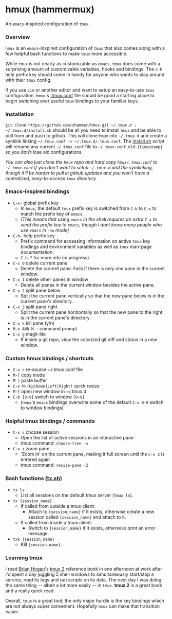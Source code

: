 # hmux (hammermux)
An ```emacs```-inspired configuration of ```tmux```.

### Overview
```hmux``` is an ```emacs```-inspired configuration of ```tmux``` that also comes along with a few helpful bash functions to make ```tmux``` more accessible.

While ```tmux``` is not nearly as customizable as ```emacs```, ```tmux``` does come with a surprising amount of customizable variables, hooks and bindings. The ```C-h``` help prefix key should come in handy for anyone who wants to play around with their ```tmux``` config.

If you use ```vim``` or another editor and want to setup an easy-to-use ```tmux``` configuration, ```hmux```'s [.tmux.conf](.tmux.conf) file should be good a starting place to begin switching over useful ```tmux``` bindings to your familiar keys.

### Installation
```git clone https://github.com/zhammer/hmux.git ~/.tmux.d ; ~/.tmux.d/install.sh``` should be all you need to install ```hmux``` and be able to pull from and push to github. This will clone ```hmux``` into ```~/.tmux.d``` and create a symlink linking ```~/.tmux.conf -> ~/.tmux.d/.tmux.conf```. The [install.sh](install.sh) script will rename any current ```~/.tmux.conf``` file to ```~/.tmux.conf.old.{timestamp}``` so you don't lose old configurations.

*You can also just clone the ```hmux``` repo and hard copy ```hmux/.tmux.conf``` to ```~/.tmux.conf``` if you don't want to setup ```~/.tmux.d``` and the symlinking, though it'll be harder to pull in github updates and you won't have a centralized, easy-to-access ```tmux``` directory.*

### Emacs-inspired bindings
* ```C-x-``` global prefix key
    * In ```hmux```, the default ```tmux``` prefix key is switched from ```C-b``` to ```C-x``` to match the prefix key of ```emacs```.
    * *(This means that using ```emacs``` in the shell requires an extra ```C-x``` to send the prefix key to ```emacs```, though I dont know many people who use ```emacs``` in ```-nw``` mode)*
* ```C-h-``` help prefix key
    * Prefix command for accessing information on active ```tmux``` key bindings and environment variables as well as ```tmux``` man-page documentation.
    * ```C-h-?``` for more info (in progress)
* ```C-x 0``` delete current pane
    * Delete the current pane. Fails if there is only one pane in the current window.
* ```C-x 1``` delete other panes in window
    * Delete all panes in the current window besides the active pane.
* ```C-x 2``` split pane below
    * Split the current pane vertically so that the new pane below is in the current pane's directory.
* ```C-x 3``` split pane right
    * Split the current pane horizontally so that the new pane to the right is in the current pane's directory.
* ```C-x k``` kill pane (y/n)
* ```M-x AND M-:``` command prompt
* ```C-x g``` magit-lite
    * If inside a git repo, view the colorized git diff and status in a new window.

### Custom hmux bindings / shortcuts
* ```C-x r``` re-source ~/.tmux.conf file
* ```M-[``` copy mode
* ```M-]``` paste buffer
* ```C-x M-(Up|Down|Left|Right)``` quick resize
* ```M-t``` open new window in ~/.tmux.d
* ```C-b [0-9]``` switch to window ```[0-9]```
    * (```hmux```'s ```emacs``` bindings overwrite some of the default ```C-x 0-9``` switch to window bindings)

### Helpful tmux bindings / commands
* ```C-x s``` choose session
    * Open the list of active sessions in an interactive pane
    * tmux command: ```choose-tree -s```
* ```C-x z``` zoom pane
    * 'Zoom in' on the current pane, making it full screen until the ```C-x z``` is entered again
    * tmux command: ```resize-pane -Z```

### Bash functions ([tx.sh](tx.sh))
* ```tx ls```
    * List all sessions on the default tmux server (```tmux ls```).
* ```tx {session_name}```
    * If called from outside a tmux client:
         * Attach to ```{session_name}``` if it exists, otherwise create a new session called ```{session_name}``` and attach to it.
    * If called from inside a tmux client:
         * Switch to ```{session_name}``` if it exists, otherwise print an error message.
* ```txk {session_name}```
    * Kill ```{session_name}```.

    
### Learning tmux
I read [Brian Hogan](https://github.com/napcs)'s [tmux 2](https://pragprog.com/book/bhtmux2/tmux-2) reference book in one afternoon at work after I'd spent a day juggling 5 shell windows to simultaneously start/stop a service, read its logs and run scripts on its data. The next day I was doing the same thing -- albeit a lot more easily -- in ```tmux```. **tmux 2** is a great book and a really quick read.

Overall, ```tmux``` is a great tool; the only major hurdle is the key bindings which are not always super convenient. Hopefully ```hmux``` can make that transition easier.
